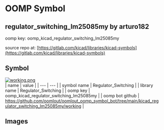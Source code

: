 # OOMP Symbol  
## regulator_switching_lm25085my  by arturo182  
  
oomp key: oomp_kicad_regulator_switching_lm25085my  
  
source repo at: [https://gitlab.com/kicad/libraries/kicad-symbols](https://gitlab.com/kicad/libraries/kicad-symbols)  
## Symbol  
  
[![working.png](working_600.png)](working.png)  
| name | value | 
| --- | --- | 
| symbol name | Regulator_Switching | 
| library name | Regulator_Switching | 
| oomp key | oomp_kicad_regulator_switching_lm25085my | 
| oomp bot github | https://github.com/oomlout/oomlout_oomp_symbol_bot/tree/main/kicad_regulator_switching_lm25085my/working | 
## Images  
